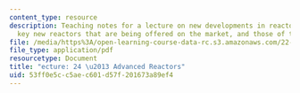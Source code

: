 ```yaml
---
content_type: resource
description: Teaching notes for a lecture on new developments in reactor technology,
  key new reactors that are being offered on the market, and those of the next generation.
file: /media/https%3A/open-learning-course-data-rc.s3.amazonaws.com/22-091-nuclear-reactor-safety-spring-2008/53ff0e5cc5aec601d57f201673a89ef4_MIT22_091S08_lec24.pdf
file_type: application/pdf
resourcetype: Document
title: "ecture: 24 \u2013 Advanced Reactors"
uid: 53ff0e5c-c5ae-c601-d57f-201673a89ef4
---
```

